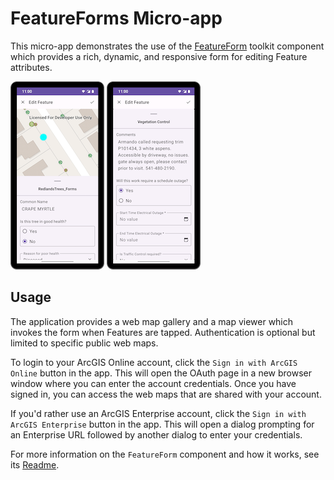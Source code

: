 # FeatureForms Micro-app

This micro-app demonstrates the use of the [FeatureForm](../../toolkit/featureforms/README.md) toolkit component which provides a rich, dynamic, and responsive form
for editing Feature attributes.

![Screenshot](screenshot2.png) ![Screenshot](screenshot3.png)

## Usage

The application provides a web map gallery and a map viewer which invokes the form when Features are tapped.
Authentication is optional but limited to specific public web maps.

To login to your ArcGIS Online account, click the `Sign in with ArcGIS Online` button in the app. This will open the OAuth page in a new browser window where you can enter the account credentials. 
Once you have signed in, you can access the web maps that are shared with your account.

If you'd rather use an ArcGIS Enterprise account, click the `Sign in with ArcGIS Enterprise` button in the app. This will open a dialog prompting for an Enterprise URL followed by another dialog to enter your credentials.

For more information on the `FeatureForm` component and how it works, see its [Readme](../../toolkit/featureforms/README.md).
